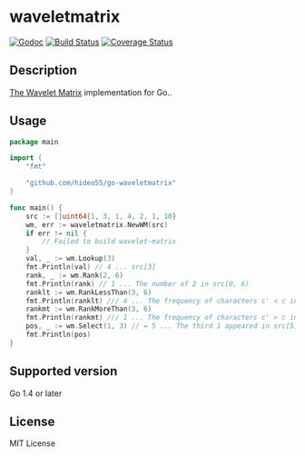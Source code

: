 waveletmatrix
=============

[![Godoc](https://godoc.org/github.com/hideo55/go-waveletmatrix?status.png)](https://godoc.org/github.com/hideo55/go-waveletmatrix)
[![Build Status](https://travis-ci.org/hideo55/go-waveletmatrix.svg?branch=master)](https://travis-ci.org/hideo55/go-waveletmatrix)
[![Coverage Status](https://coveralls.io/repos/hideo55/go-waveletmatrix/badge.svg?branch=master&service=github)](https://coveralls.io/github/hideo55/go-waveletmatrix?branch=master)

Description
-----------

[The Wavelet Matrix](http://www.dcc.uchile.cl/~gnavarro/ps/spire12.4.pdf) implementation for Go..

Usage
-----

```go
package main

import (
    "fmt"

    "github.com/hideo55/go-waveletmatrix"
)

func main() {
    src := []uint64{1, 3, 1, 4, 2, 1, 10}
    wm, err := waveletmatrix.NewWM(src)
    if err != nil {
        // Failed to build wavelet-matrix
    }
    val, _ := wm.Lookup(3) 
    fmt.Println(val) // 4 ... src[3]
    rank, _ := wm.Rank(2, 6) 
    fmt.Println(rank) // 1 ... The number of 2 in src[0, 6)
    ranklt := wm.RankLessThan(3, 6)
    fmt.Println(ranklt) /// 4 ... The frequency of characters c' < c in src[0, 6)
    rankmt := wm.RankMoreThan(3, 6)
    fmt.Println(rankmt) /// 1 ... The frequency of characters c' > c in the src[0, 6)
    pos, _ := wm.Select(1, 3) // = 5 ... The third 1 appeared in src[5]
    fmt.Println(pos)
}
```

Supported version
-----------------

Go 1.4 or later

License
--------

MIT License
